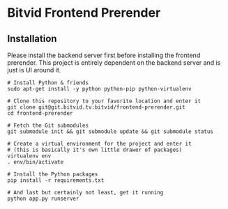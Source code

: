 # Bitvid Frontend Prerender

## Installation

Please install the backend server first before installing
the frontend prerender. This project is entirely dependent
on the backend server and is just is UI around it.

```
# Install Python & friends
sudo apt-get install -y python python-pip python-virtualenv

# Clone this repository to your favorite location and enter it
git clone git@git.bitvid.tv:bitvid/frontend-prerender.git
cd frontend-prerender

# Fetch the Git submodules
git submodule init && git submodule update && git submodule status

# Create a virtual environment for the project and enter it
# (this is basically it's own little drawer of packages)
virtualenv env
. env/bin/activate

# Install the Python packages
pip install -r requirements.txt

# And last but certainly not least, get it running
python app.py runserver
```
